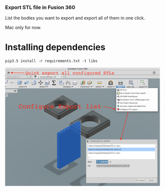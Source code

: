 ### Export STL file in Fusion 360

List the bodies you want to export and export all of them in one click.

Mac only for now.

# Installing dependencies
    pip3.5 install -r requirements.txt -t libs
    
![alt text](Readme.png)